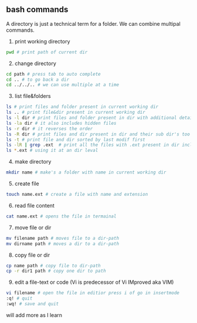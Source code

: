 ## bash commands 

A directory is just a technical term for a folder.
We can combine multipal commands.

1. print working directory
```bash
pwd # print path of current dir
```
2. change directory
```bash
cd path # press tab to auto complete
cd .. # to go back a dir
cd ../../.. # we can use multiple at a time 
```
3. list file&folders
```bash
ls # print files and folder present in current working dir
ls .. # print file&dir present in current working dir
ls -l dir # print files and folder present in dir with additional details
ls -la dir # it also includes hidden files
ls -r dir # it reverses the order 
ls -R dir # print files and dir present in dir and their sub dir's too
ls -t # print file and dir sorted by last modif first
ls -lR | grep .ext  # print all the files with .ext present in dir including all sub dir 
ls *.ext # using it at an dir leval
```
4. make directory
```bash
mkdir name # make's a folder with name in current working dir
```
5. create file
```bash
touch name.ext # create a file with name and extension
```
6. read file content
```bash
cat name.ext # opens the file in termainal
```
7. move file or dir
```bash
mv filename path # moves file to a dir-path 
mv dirname path # moves a dir to a dir-path
```
8. copy file or dir
```bash
cp name path # copy file to dir-path
cp -r dir1 path # copy one dir to path
```
9. edit a file-text or code (Vi is predecessor of Vi IMproved aka VIM)
```bash
vi filename # open the file in editior press i of go in insertmode 
:q! # quit
:wq! # save and quit 
```

will add more as I learn